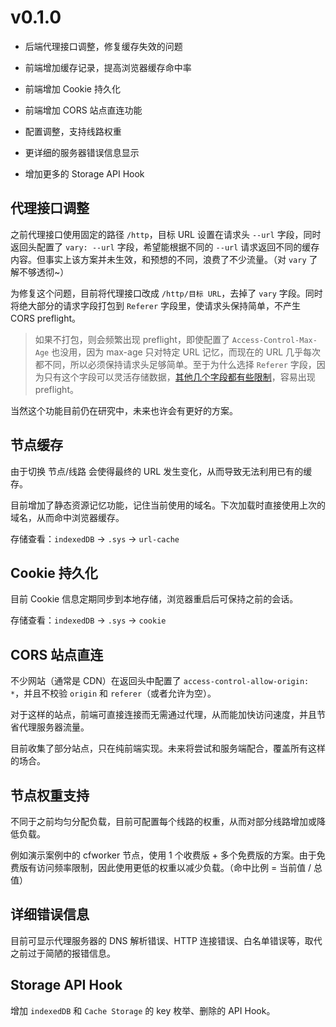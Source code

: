 # v0.1.0

* 后端代理接口调整，修复缓存失效的问题

* 前端增加缓存记录，提高浏览器缓存命中率

* 前端增加 Cookie 持久化

* 前端增加 CORS 站点直连功能

* 配置调整，支持线路权重

* 更详细的服务器错误信息显示

* 增加更多的 Storage API Hook


## 代理接口调整

之前代理接口使用固定的路径 `/http`，目标 URL 设置在请求头 `--url` 字段，同时返回头配置了 `vary: --url` 字段，希望能根据不同的 `--url` 请求返回不同的缓存内容。但事实上该方案并未生效，和预想的不同，浪费了不少流量。（对 `vary` 了解不够透彻~）

为修复这个问题，目前将代理接口改成 `/http/目标 URL`，去掉了 `vary` 字段。同时将绝大部分的请求字段打包到 `Referer` 字段里，使请求头保持简单，不产生 CORS preflight。

> 如果不打包，则会频繁出现 preflight，即使配置了 `Access-Control-Max-Age` 也没用，因为 max-age 只对特定 URL 记忆，而现在的 URL 几乎每次都不同，所以必须保持请求头足够简单。至于为什么选择 `Referer` 字段，因为只有这个字段可以灵活存储数据，[其他几个字段都有些限制](https://fetch.spec.whatwg.org/#cors-unsafe-request-header-byte)，容易出现 preflight。

当然这个功能目前仍在研究中，未来也许会有更好的方案。


## 节点缓存

由于切换 节点/线路 会使得最终的 URL 发生变化，从而导致无法利用已有的缓存。

目前增加了静态资源记忆功能，记住当前使用的域名。下次加载时直接使用上次的域名，从而命中浏览器缓存。

存储查看：`indexedDB` -> `.sys` -> `url-cache`


## Cookie 持久化

目前 Cookie 信息定期同步到本地存储，浏览器重启后可保持之前的会话。

存储查看：`indexedDB` -> `.sys` -> `cookie`


## CORS 站点直连

不少网站（通常是 CDN）在返回头中配置了 `access-control-allow-origin: *`，并且不校验 `origin` 和 `referer`（或者允许为空）。

对于这样的站点，前端可直接连接而无需通过代理，从而能加快访问速度，并且节省代理服务器流量。

目前收集了部分站点，只在纯前端实现。未来将尝试和服务端配合，覆盖所有这样的场合。


## 节点权重支持

不同于之前均匀分配负载，目前可配置每个线路的权重，从而对部分线路增加或降低负载。

例如演示案例中的 cfworker 节点，使用 1 个收费版 + 多个免费版的方案。由于免费版有访问频率限制，因此使用更低的权重以减少负载。（命中比例 = 当前值 / 总值）


## 详细错误信息

目前可显示代理服务器的 DNS 解析错误、HTTP 连接错误、白名单错误等，取代之前过于简陋的报错信息。


## Storage API Hook

增加 `indexedDB` 和 `Cache Storage` 的 key 枚举、删除的 API Hook。
